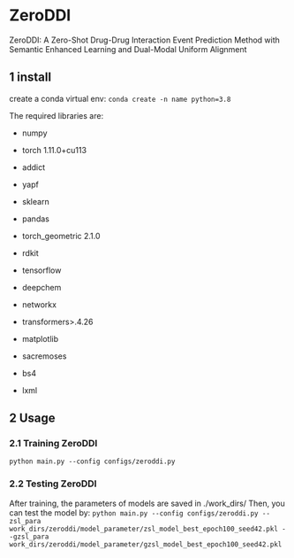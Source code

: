 # ZeroDDI
ZeroDDI: A Zero-Shot Drug-Drug Interaction Event Prediction Method with Semantic Enhanced Learning and Dual-Modal Uniform Alignment

## 1 install 
create a conda virtual env:
`conda create -n name python=3.8`

The required libraries are:

- numpy

- torch 1.11.0+cu113

- addict

- yapf

- sklearn

- pandas

- torch_geometric 2.1.0

- rdkit

- tensorflow

- deepchem

- networkx

- transformers>.4.26

- matplotlib

- sacremoses

- bs4

- lxml

## 2 Usage
### 2.1 Training ZeroDDI
`python main.py --config configs/zeroddi.py
`

### 2.2 Testing ZeroDDI
After training, the parameters of models are saved in ./work_dirs/
Then, you can test the model by:
`python main.py --config configs/zeroddi.py --zsl_para work_dirs/zeroddi/model_parameter/zsl_model_best_epoch100_seed42.pkl --gzsl_para work_dirs/zeroddi/model_parameter/gzsl_model_best_epoch100_seed42.pkl `



